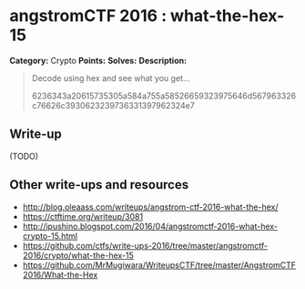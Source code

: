 # angstromCTF 2016 : what-the-hex-15

**Category:** Crypto
**Points:** 
**Solves:** 
**Description:**

> Decode using hex and see what you get...
> 
> 6236343a20615735305a584a755a58526659323975646d567963326c76626c3930623239736331397962324e7


## Write-up

(TODO)

## Other write-ups and resources

* http://blog.oleaass.com/writeups/angstrom-ctf-2016-what-the-hex/
* https://ctftime.org/writeup/3081
* http://ipushino.blogspot.com/2016/04/angstromctf-2016-what-hex-crypto-15.html
* https://github.com/ctfs/write-ups-2016/tree/master/angstromctf-2016/crypto/what-the-hex-15
* https://github.com/MrMugiwara/WriteupsCTF/tree/master/AngstromCTF2016/What-the-Hex
